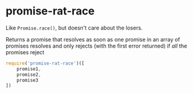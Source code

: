 # promise-rat-race
Like `Promise.race()`, but doesn't care about the losers.

Returns a promise that resolves as soon as one promise in an array of promises resolves
and only rejects (with the first error returned) if *all* the promises reject

``` javascript
require('promise-rat-race')([
	promise1,
	promise2,
	promise3
])
```
